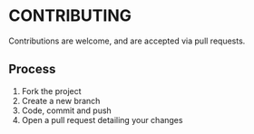 # CONTRIBUTING

Contributions are welcome, and are accepted via pull requests.

## Process

1. Fork the project
2. Create a new branch
3. Code, commit and push
4. Open a pull request detailing your changes
